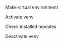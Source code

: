 Make virtual environment

<!-- python -m venv taskn(name of the venv) -->


Activate venv

<!-- taskn\Scripts\activate -->


Check installed modules

<!-- pip freeze > requirements.txt -->


Deactivate venv

<!-- deactivate -->